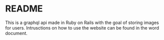 # README

This is a graphql api made in Ruby on Rails with the goal of storing images for users.
Intrusctions on how to use the website can be found in the word document.
